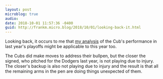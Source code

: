 ```yaml
---
layout: post
microblog: true
audio: 
date: 2018-10-01 11:57:36 -0400
guid: http://frankm.micro.blog/2018/10/01/looking-back-it.html
---
```

Looking back, it occurs to me that [my analysis](http://writing.frankmcpherson.org/2017/10/20/thereIsTeamInBaseball.html) of the Cub's performance in last year's playoffs might be applicable to this year too.

The Cubs did make moves to address their bullpen, but the closer the signed, who pitched for the Dodgers last year, is not playing due to injury. The closer's backup is also not playing due to injury and the result is that all the remaining arms in the pen are doing things unexpected of them. 
